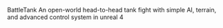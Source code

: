 BattleTank
An open-world head-to-head tank fight with simple AI, terrain, and advanced control system in unreal 4
